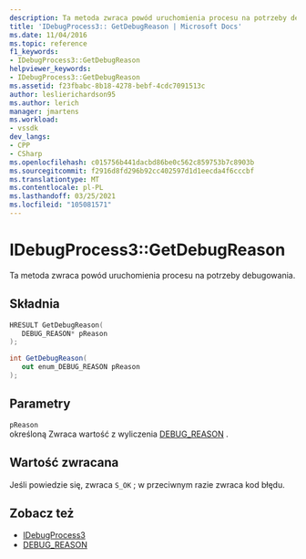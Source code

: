 ```yaml
---
description: Ta metoda zwraca powód uruchomienia procesu na potrzeby debugowania.
title: 'IDebugProcess3:: GetDebugReason | Microsoft Docs'
ms.date: 11/04/2016
ms.topic: reference
f1_keywords:
- IDebugProcess3::GetDebugReason
helpviewer_keywords:
- IDebugProcess3::GetDebugReason
ms.assetid: f23fbabc-8b18-4278-bebf-4cdc7091513c
author: leslierichardson95
ms.author: lerich
manager: jmartens
ms.workload:
- vssdk
dev_langs:
- CPP
- CSharp
ms.openlocfilehash: c015756b441dacbd86be0c562c859753b7c8903b
ms.sourcegitcommit: f2916d8fd296b92cc402597d1d1eecda4f6cccbf
ms.translationtype: MT
ms.contentlocale: pl-PL
ms.lasthandoff: 03/25/2021
ms.locfileid: "105081571"
---
```

# <a name="idebugprocess3getdebugreason"></a>IDebugProcess3::GetDebugReason
Ta metoda zwraca powód uruchomienia procesu na potrzeby debugowania.

## <a name="syntax"></a>Składnia

```cpp
HRESULT GetDebugReason(
   DEBUG_REASON* pReason
);
```

```csharp
int GetDebugReason(
   out enum_DEBUG_REASON pReason
);
```

## <a name="parameters"></a>Parametry
`pReason`\
określoną Zwraca wartość z wyliczenia [DEBUG_REASON](../../../extensibility/debugger/reference/debug-reason.md) .

## <a name="return-value"></a>Wartość zwracana
 Jeśli powiedzie się, zwraca `S_OK` ; w przeciwnym razie zwraca kod błędu.

## <a name="see-also"></a>Zobacz też
- [IDebugProcess3](../../../extensibility/debugger/reference/idebugprocess3.md)
- [DEBUG_REASON](../../../extensibility/debugger/reference/debug-reason.md)
